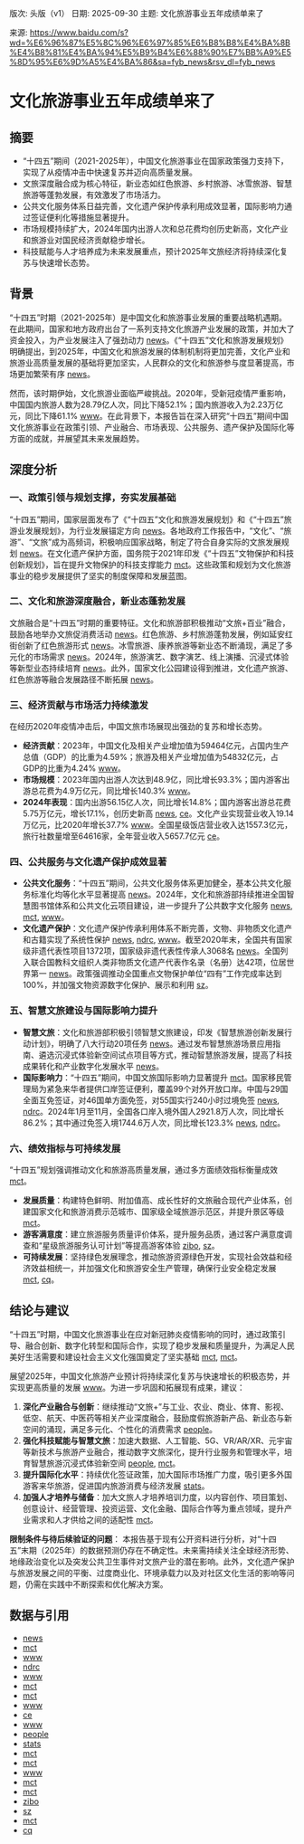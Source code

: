 版次: 头版（v1）
日期: 2025-09-30
主题: 文化旅游事业五年成绩单来了

来源: https://www.baidu.com/s?wd=%E6%96%87%E5%8C%96%E6%97%85%E6%B8%B8%E4%BA%8B%E4%B8%81%E4%BA%94%E5%B9%B4%E6%88%90%E7%BB%A9%E5%8D%95%E6%9D%A5%E4%BA%86&sa=fyb_news&rsv_dl=fyb_news

# 文化旅游事业五年成绩单来了

## 摘要
- “十四五”期间（2021-2025年），中国文化旅游事业在国家政策强力支持下，实现了从疫情冲击中快速复苏并迈向高质量发展。
- 文旅深度融合成为核心特征，新业态如红色旅游、乡村旅游、冰雪旅游、智慧旅游等蓬勃发展，有效激发了市场活力。
- 公共文化服务体系日益完善，文化遗产保护传承利用成效显著，国际影响力通过签证便利化等措施显著提升。
- 市场规模持续扩大，2024年国内出游人次和总花费均创历史新高，文化产业和旅游业对国民经济贡献稳步增长。
- 科技赋能与人才培养成为未来发展重点，预计2025年文旅经济将持续深化复苏与快速增长态势。

## 背景
“十四五”时期（2021-2025年）是中国文化和旅游事业发展的重要战略机遇期。在此期间，国家和地方政府出台了一系列支持文化旅游产业发展的政策，并加大了资金投入，为产业发展注入了强劲动力 [news](https://vertexaisearch.cloud.google.com/grounding-api-redirect/AUZIYQGvyfU0Iw15eVN_V_9fArk3U5iT54WCO1Gxgkzpiq-92EBwKx4VZY73V3xjPMxfKCfTrO-KjINIbUfIahsWpGoB-SuQwBJ4ggefjhGjhGiDeknoVeganTn5uoqVtB1-0TaB_bMve8VsEAHFCJx-QYMK9DnV0Qbu4Xonk69EdUQpIU9YfdtpdA==)。《“十四五”文化和旅游发展规划》明确提出，到2025年，中国文化和旅游发展的体制机制将更加完善，文化产业和旅游业高质量发展的基础将更加坚实，人民群众的文化和旅游参与度显著提高，市场更加繁荣有序 [news](https://vertexaisearch.cloud.google.com/grounding-api-redirect/AUZIYQGvyfU0Iw15eVN_V_9fArk3U5iT54WCO1Gxgkzpiq-92EBwKx4VZY73V3xjPMxfKCfTrO-KjINIbUfIahsWpGoB-SuQwBJ4ggefjhGjhGiDeknoVeganTn5uoqVtB1-0TaB_bMve8VsEAHFCJx-QYMK9DnV0Qbu4Xonk69EdUQpIU9YfdtpdA==)。

然而，该时期伊始，文化旅游业面临严峻挑战。2020年，受新冠疫情严重影响，中国国内旅游人数为28.79亿人次，同比下降52.1%；国内旅游收入为2.23万亿元，同比下降61.1% [www](https://vertexaisearch.cloud.google.com/grounding-api-redirect/AUZIYQEbHSz-zOUKgM6x4dQSqzo0CHFl4RPtgt45JVfbLXmLy5DkiqNEfMJS9L9L33Q5VeHv8iNEq1ryVU7koMKmvA9z32lE3rA8AVTgd6j-RST1f8L4CuT_6mQjZZDX41_BpC__iq6VKTQDyo-QVQsepphk3g==)。在此背景下，本报告旨在深入研究“十四五”期间中国文化旅游事业在政策引领、产业融合、市场表现、公共服务、遗产保护及国际化等方面的成就，并展望其未来发展趋势。

## 深度分析

### 一、政策引领与规划支撑，夯实发展基础
“十四五”期间，国家层面发布了《“十四五”文化和旅游发展规划》和《“十四五”旅游业发展规划》，为行业发展锚定方向 [news](https://vertexaisearch.cloud.google.com/grounding-api-redirect/AUZIYQGvyfU0Iw15eVN_V_9fArk3U5iT54WCO1Gxgkzpiq-92EBwKx4VZY73V3xjPMxfKCfTrO-KjINIbUfIahsWpGoB-SuQwBJ4ggefjhGjhGiDeknoVeganTn5uoqVtB1-0TaB_bMve8VsEAHFCJx-QYMK9DnV0Qbu4Xonk69EdUQpIU9YfdtpdA==)。各地政府工作报告中，“文化”、“旅游”、“文旅”成为高频词，积极响应国家战略，制定了符合自身实际的文旅发展规划 [news](https://vertexaisearch.cloud.google.com/grounding-api-redirect/AUZIYQGvyfU0Iw15eVN_V_9fArk3U5iT54WCO1Gxgkzpiq-92EBwKx4VZY73V3xjPMxfKCfTrO-KjINIbUfIahsWpGoB-SuQwBJ4ggefjhGjhGiDeknoVeganTn5uoqVtB1-0TaB_bMve8VsEAHFCJx-QYMK9DnV0Qbu4Xonk69EdUQpIU9YfdtpdA==)。在文化遗产保护方面，国务院于2021年印发《“十四五”文物保护和科技创新规划》，旨在提升文物保护的科技支撑能力 [mct](https://vertexaisearch.cloud.google.com/grounding-api-redirect/AUZIYQEJjfExrm2UrKO5xpTdzVoDItBXCGpyukY50k_YprvlioGhNzZicu8bSJqI_Vw_Y23jYkYEcxfcyBTeYf9uAmHNuudIhhIrQ7ijHJHtsYBO007klm841uQY7bliplecCTHroHW5_cSEV1bX7Ma7IrpiZhx_8SxTzKKKdKD2wT0XzV4=)。这些政策和规划为文化旅游事业的稳步发展提供了坚实的制度保障和发展蓝图。

### 二、文化和旅游深度融合，新业态蓬勃发展
文旅融合是“十四五”时期的重要特征。文化和旅游部积极推动“文旅+百业”融合，鼓励各地举办文旅促消费活动 [news](https://vertexaisearch.cloud.google.com/grounding-api-redirect/AUZIYQGvyfU0Iw15eVN_V_9fArk3U5iT54WCO1Gxgkzpiq-92EBwKx4VZY73V3xjPMxfKCfTrO-KjINIbUfIahsWpGoB-SuQwBJ4ggefjhGjhGiDeknoVeganTn5uoqVtB1-0TaB_bMve8VsEAHFCJx-QYMK9DnV0Qbu4Xonk69EdUQpIU9YfdtpdA==)。红色旅游、乡村旅游蓬勃发展，例如延安红街创新了红色旅游形式 [news](https://vertexaisearch.cloud.google.com/grounding-api-redirect/AUZIYQGvyfU0Iw15eVN_V_9fArk3U5iT54WCO1Gxgkzpiq-92EBwKx4VZY73V3xjPMxfKCfTrO-KjINIbUfIahsWpGoB-SuQwBJ4ggefjhGjhGiDeknoVeganTn5uoqVtB1-0TaB_bMve8VsEAHFCJx-QYMK9DnV0Qbu4Xonk69EdUQpIU9YfdtpdA==)。冰雪旅游、康养旅游等新业态不断涌现，满足了多元化的市场需求 [news](https://vertexaisearch.cloud.google.com/grounding-api-redirect/AUZIYQGvyfU0Iw15eVN_V_9fArk3U5iT54WCO1Gxgkzpiq-92EBwKx4VZY73V3xjPMxfKCfTrO-KjINIbUfIahsWpGoB-SuQwBJ4ggefjhGjhGiDeknoVeganTn5uoqVtB1-0TaB_bMve8VsEAHFCJx-QYMK9DnV0Qbu4Xonk69EdUQpIU9YfdtpdA==)。2024年，旅游演艺、数字演艺、线上演播、沉浸式体验等新型业态持续培育 [news](https://vertexaisearch.cloud.google.com/grounding-api-redirect/AUZIYQGvyfU0Iw15eVN_V_9fArk3U5iT54WCO1Gxgkzpiq-92EBwKx4VZY73V3xjPMxfKCfTrO-KjINIbUfIahsWpGoB-SuQwBJ4ggefjhGjhGiDeknoVeganTn5uoqVtB1-0TaB_bMve8VsEAHFCJx-QYMK9DnV0Qbu4Xonk69EdUQpIU9YfdtpdA==)。此外，国家文化公园建设得到推进，文化遗产旅游、红色旅游等融合发展路径不断拓展 [news](https://vertexaisearch.cloud.google.com/grounding-api-redirect/AUZIYQGvyfU0Iw15eVN_V_9fArk3U5iT54WCO1Gxgkzpiq-92EBwKx4VZY73V3xjPMxfKCfTrO-KjINIbUfIahsWpGoB-SuQwBJ4ggefjhGjhGiDeknoVeganTn5uoqVtB1-0TaB_bMve8VsEAHFCJx-QYMK9DnV0Qbu4Xonk69EdUQpIU9YfdtpdA==)。

### 三、经济贡献与市场活力持续激发
在经历2020年疫情冲击后，中国文旅市场展现出强劲的复苏和增长态势。
- **经济贡献**：2023年，中国文化及相关产业增加值为59464亿元，占国内生产总值（GDP）的比重为4.59%；旅游及相关产业增加值为54832亿元，占GDP的比重为4.24% [www](https://vertexaisearch.cloud.google.com/grounding-api-redirect/AUZIYQEbHSz-zOUKgM6x4dQSqzo0CHFl4RPtgt45JVfbLXmLy5DkiqNEfMJS9L9L33Q5VeHv8iNEq1ryVU7koMKmvA9z32lE3rA8AVTgd6j-RST1f8L4CuT_6mQjZZDX41_BpC__iq6VKTQDyo-QVQsepphk3g==)。
- **市场规模**：2023年国内出游人次达到48.9亿，同比增长93.3%；国内游客出游总花费为4.9万亿元，同比增长140.3% [www](https://vertexaisearch.cloud.google.com/grounding-api-redirect/AUZIYQEbHSz-zOUKgM6x4dQSqzo0CHFl4RPtgt45JVfbLXmLy5DkiqNEfMJS9L9L33Q5VeHv8iNEq1ryVU7koMKmvA9z32lE3rA8AVTgd6j-RST1f8L4CuT_6mQjZZDX41_BpC__iq6VKTQDyo-QVQsepphk3g==)。
- **2024年表现**：国内出游56.15亿人次，同比增长14.8%；国内游客出游总花费5.75万亿元，增长17.1%，创历史新高 [news](https://vertexaisearch.cloud.google.com/grounding-api-redirect/AUZIYQGvyfU0Iw15eVN_V_9fArk3U5iT54WCO1Gxgkzpiq-92EBwKx4VZY73V3xjPMxfKCfTrO-KjINIbUfIahsWpGoB-SuQwBJ4ggefjhGjhGiDeknoVeganTn5uoqVtB1-0TaB_bMve8VsEAHFCJx-QYMK9DnV0Qbu4Xonk69EdUQpIU9YfdtpdA==), [ce](https://vertexaisearch.cloud.google.com/grounding-api-redirect/AUZIYQG4qSxAyRyNsPwKxTF7l9lJZFmub5y3hrPdfMuHTfrLpM63CmXKbqhKQYfaT3BkTWCFQPd2JzhekXBKDxWI0HWzIWE0cSRToTBaoZsKNFNuR7lf98Upje8FGQxKZdpY2yNYJNlsB2tYktwgsNEDLWCj7sNXZROkctMm)。文化产业实现营业收入19.14万亿元，比2020年增长37.7% [www](https://vertexaisearch.cloud.google.com/grounding-api-redirect/AUZIYQEbHSz-zOUKgM6x4dQSqzo0CHFl4RPtgt45JVfbLXmLy5DkiqNEfMJS9L9L33Q5VeHv8iNEq1ryVU7koMKmvA9z32lE3rA8AVTgd6j-RST1f8L4CuT_6mQjZZDX41_BpC__iq6VKTQDyo-QVQsepphk3g==)。全国星级饭店营业收入达1557.3亿元，旅行社数量增至64616家，全年营业收入5657.7亿元 [ce](https://vertexaisearch.cloud.google.com/grounding-api-redirect/AUZIYQG4qSxAyRyNsPwKxTF7l9lJZFmub5y3hrPdfMuHTfrLpM63CmXKbqhKQYfaT3BkTWCFQPd2JzhekXBKDxWI0HWzIWE0cSRToTBaoZsKNFNuR7lf98Upje8FGQxKZdpY2yNYJNlsB2tYktwgsNEDLWCj7sNXZROkctMm)。

### 四、公共服务与文化遗产保护成效显著
- **公共文化服务**：“十四五”期间，公共文化服务体系更加健全，基本公共文化服务标准化均等化水平显著提高 [news](https://vertexaisearch.cloud.google.com/grounding-api-redirect/AUZIYQGvyfU0Iw15eVN_V_9fArk3U5iT54WCO1Gxgkzpiq-92EBwKx4VZY73V3xjPMxfKCfTrO-KjINIbUfIahsWpGoB-SuQwBJ4ggefjhGjhGiDeknoVeganTn5uoqVtB1-0TaB_bMve8VsEAHFCJx-QYMK9DnV0Qbu4Xonk69EdUQpIU9YfdtpdA==)。2024年，文化和旅游部持续推进全国智慧图书馆体系和公共文化云项目建设，进一步提升了公共数字文化服务 [news](https://vertexaisearch.cloud.google.com/grounding-api-redirect/AUZIYQGvyfU0Iw15eVN_V_9fArk3U5iT54WCO1Gxgkzpiq-92EBwKx4VZY73V3xjPMxfKCfTrO-KjINIbUfIahsWpGoB-SuQwBJ4ggefjhGjhGiDeknoVeganTn5uoqVtB1-0TaB_bMve8VsEAHFCJx-QYMK9DnV0Qbu4Xonk69EdUQpIU9YfdtpdA==), [mct](https://vertexaisearch.cloud.google.com/grounding-api-redirect/AUZIYQGxPUY4g3J0eyghS2GCjuNnYVHGv_0q5uw6g6aa-1ngAM_atpOpxw-e7skCWK6UjH63h-uH2tlnP133k2TiwwRFP7H77O7rdjrMKvgEehZufA0rqpr78g-7VljI-XqRHrICmOz2968dkhjly4ACvRnGc3tWcwzyYRFu23EW8HEql5yc), [www](https://vertexaisearch.cloud.google.com/grounding-api-redirect/AUZIYQHyBlc1_dOSRSR1beu6JJKYQ3HIAGiJGs46DSsoBuZ1taNZY7GvrM5BN5VUY49Y9yKXGbuXxL7yNkC6J79ToBgC1BsTNTsGzfx61aq7irpLIAOQ9MrHATG4EWnwCyMdzWeNkPFkmLG1f1SUVMGsyI_AmA4Hi-xUrwS1r8mn6Vg=)。
- **文化遗产保护**：文化遗产保护传承利用体系不断完善，文物、非物质文化遗产和古籍实现了系统性保护 [news](https://vertexaisearch.cloud.google.com/grounding-api-redirect/AUZIYQGvyfU0Iw15eVN_V_9fArk3U5iT54WCO1Gxgkzpiq-92EBwKx4VZY73V3xjPMxfKCfTrO-KjINIbUfIahsWpGoB-SuQwBJ4ggefjhGjhGiDeknoVeganTn5uoqVtB1-0TaB_bMve8VsEAHFCJx-QYMK9DnV0Qbu4Xonk69EdUQpIU9YfdtpdA==), [ndrc](https://vertexaisearch.cloud.google.com/grounding-api-redirect/AUZIYQFbU2E4T4VjCdVSzo1MFO7uCTWf1xmrqrt1qB9T8MF81zbkUP1mla7DUM6qeii-yTI8QSh4uvjO9yW3D1EsCBlhDQFx3XP9yQ6Fa7sAZiHOShg-Ra9CmPn6Ro-vNdaYUSz8V8CUCjyOo2V3Wd2YjbxrJyPkzqmcAcHIGfc0eHfsuBbdWsc=), [www](https://vertexaisearch.cloud.google.com/grounding-api-redirect/AUZIYQHEzryb8pMJxIPUjrW-DFMkMSYvB8D4XxQThlfM5cYtv9Hr66ie-DofM4ZImhsf3uOAdcBt9p33WMmOJQEt0WjhAFqcO1zsfwX4a6zCimKHh6368k_YPPkgewFUhpzbaLfp9GWow_fXCnZ_vPlIk88HHG4aByqStW_qEXot)。截至2020年末，全国共有国家级非遗代表性项目1372项，国家级非遗代表性传承人3068名 [news](https://vertexaisearch.cloud.google.com/grounding-api-redirect/AUZIYQGvyfU0Iw15eVN_V_9fArk3U5iT54WCO1Gxgkzpiq-92EBwKx4VZY73V3xjPMxfKCfTrO-KjINIbUfIahsWpGoB-SuQwBJ4ggefjhGjhGiDeknoVeganTn5uoqVtB1-0TaB_bMve8VsEAHFCJx-QYMK9DnV0Qbu4Xonk69EdUQpIU9YfdtpdA==)。全国列入联合国教科文组织人类非物质文化遗产代表作名录（名册）达42项，位居世界第一 [news](https://vertexaisearch.cloud.google.com/grounding-api-redirect/AUZIYQGvyfU0Iw15eVN_V_9fArk3U5iT54WCO1Gxgkzpiq-92EBwKx4VZY73V3xjPMxfKCfTrO-KjINIbUfIahsWpGoB-SuQwBJ4ggefjhGjhGiDeknoVeganTn5uoqVtB1-0TaB_bMve8VsEAHFCJx-QYMK9DnV0Qbu4Xonk69EdUQpIU9YfdtpdA==)。政策强调推动全国重点文物保护单位“四有”工作完成率达到100%，并加强文物资源数字化保护、展示和利用 [sz](https://vertexaisearch.cloud.google.com/grounding-api-redirect/AUZIYQGRIBZuEolheamjyRCdjAR-C50MGmlBT0TPW6_5TLPOKr-usEWYdrU0jADqKJ8Z_V7Xf5p-GypX_c7JHVOSkRzWnmZ3nRmmuZIS_N5VmrfI6vfEWbw6qDtJY1LMOcUnIuCMPN8dpD6XWYSf2z6twRdCpU1jGLjqgvJ5U_o=)。

### 五、智慧文旅建设与国际影响力提升
- **智慧文旅**：文化和旅游部积极引领智慧文旅建设，印发《智慧旅游创新发展行动计划》，明确了八大行动20项任务 [news](https://vertexaisearch.cloud.google.com/grounding-api-redirect/AUZIYQGvyfU0Iw15eVN_V_9fArk3U5iT54WCO1Gxgkzpiq-92EBwKx4VZY73V3xjPMxfKCfTrO-KjINIbUfIahsWpGoB-SuQwBJ4ggefjhGjhGiDeknoVeganTn5uoqVtB1-0TaB_bMve8VsEAHFCJx-QYMK9DnV0Qbu4Xonk69EdUQpIU9YfdtpdA==)。通过发布智慧旅游场景应用指南、遴选沉浸式体验新空间试点项目等方式，推动智慧旅游发展，提高了科技成果转化和产业数字化发展水平 [news](https://vertexaisearch.cloud.google.com/grounding-api-redirect/AUZIYQGvyfU0Iw15eVN_V_9fArk3U5iT54WCO1Gxgkzpiq-92EBwKx4VZY73V3xjPMxfKCfTrO-KjINIbUfIahsWpGoB-SuQwBJ4ggefjhGjhGiDeknoVeganTn5uoqVtB1-0TaB_bMve8VsEAHFCJx-QYMK9DnV0Qbu4Xonk69EdUQpIU9YfdtpdA==)。
- **国际影响力**：“十四五”期间，中国文旅国际影响力显著提升 [mct](https://vertexaisearch.cloud.google.com/grounding-api-redirect/AUZIYQGkl3Cun4itJVuEcAcQD0yS1ljLq1pFX0n1nN__hbXJo8W1wDQ63sV5GpWgi5t1dm7X4r1jOwy2Z4U73H-H6-9Bp6hqb_LiNQKabcksAmjP23CeaAa8-sUnIUI0-PXkNDRh8FM6R-coXlO9TMTMslVzsP58gTKeGx9F_hYz0w==)。国家移民管理局为紧急来华者提供口岸签证便利，覆盖99个对外开放口岸。中国与29国全面互免签证，对46国单方面免签，对55国实行240小时过境免签 [news](https://vertexaisearch.cloud.google.com/grounding-api-redirect/AUZIYQGvyfU0Iw15eVN_V_9fArk3U5iT54WCO1Gxgkzpiq-92EBwKx4VZY73V3xjPMxfKCfTrO-KjINIbUfIahsWpGoB-SuQwBJ4ggefjhGjhGiDeknoVeganTn5uoqVtB1-0TaB_bMve8VsEAHFCJx-QYMK9DnV0Qbu4Xonk69EdUQpIU9YfdtpdA==), [ndrc](https://vertexaisearch.cloud.google.com/grounding-api-redirect/AUZIYQFbU2E4T4VjCdVSzo1MFO7uCTWf1xmrqrt1qB9T8MF81zbkUP1mla7DUM6qeii-yTI8QSh4uvjO9yW3D1EsCBlhDQFx3XP9yQ6Fa7sAZiHOShg-Ra9CmPn6Ro-vNdaYUSz8V8CUCjyOo2V3Wd2YjbxrJyPkzqmcAcHIGfc0eHfsuBbdWsc=)。2024年1月至11月，全国各口岸入境外国人2921.8万人次，同比增长86.2%；其中通过免签入境1744.6万人次，同比增长123.3% [news](https://vertexaisearch.cloud.google.com/grounding-api-redirect/AUZIYQGvyfU0Iw15eVN_V_9fArk3U5iT54WCO1Gxgkzpiq-92EBwKx4VZY73V3xjPMxfKCfTrO-KjINIbUfIahsWpGoB-SuQwBJ4ggefjhGjhGiDeknoVeganTn5uoqVtB1-0TaB_bMve8VsEAHFCJx-QYMK9DnV0Qbu4Xonk69EdUQpIU9YfdtpdA==), [ndrc](https://vertexaisearch.cloud.google.com/grounding-api-redirect/AUZIYQFbU2E4T4VjCdVSzo1MFO7uCTWf1xmrqrt1qB9T8MF81zbkUP1mla7DUM6qeii-yTI8QSh4uvjO9yW3D1EsCBlhDQFx3XP9yQ6Fa7sAZiHOShg-Ra9CmPn6Ro-vNdaYUSz8V8CUCjyOo2V3Wd2YjbxrJyPkzqmcAcHIGfc0eHfsuBbdWsc=)。

### 六、绩效指标与可持续发展
“十四五”规划强调推动文化和旅游高质量发展，通过多方面绩效指标衡量成效 [mct](https://vertexaisearch.cloud.google.com/grounding-api-redirect/AUZIYQH59qkfnJd4dLpr_cvumyUwxS3txrVaXKKYgDuPdgXTIwNwPgnX-EZT-03FBcvYTm5mqFZaoVnwwpPuQXLE4mopNCCVI3t7KHEMZDGhhb4FIRlS26QZTIspUmSgjDxsnOaZDRSWfITP_UVb7tnSkgmuiBEmNkTsWAffM9zu-ljgjxrB)。
- **发展质量**：构建特色鲜明、附加值高、成长性好的文旅融合现代产业体系，创建国家文化和旅游消费示范城市、国家级全域旅游示范区，并提升景区等级 [mct](https://vertexaisearch.cloud.google.com/grounding-api-redirect/AUZIYQH59qkfnJd4dLpr_cvumyUwxS3txrVaXKKYgDuPdgXTIwNwPgnX-EZT-03FBcvYTm5mqFZaoVnwwpPuQXLE4mopNCCVI3t7KHEMZDGhhb4FIRlS26QZTIspUmSgjDxsnOaZDRSWfITP_UVb7tnSkgmuiBEmNkTsWAffM9zu-ljgjxrB)。
- **游客满意度**：建立旅游服务质量评价体系，提升服务品质，通过客户满意度调查和“星级旅游服务认可计划”等提高游客体验 [zibo](https://vertexaisearch.cloud.google.com/grounding-api-redirect/AUZIYQG8aGs6sMI_YeBWn_4d5XHYUFgXvmpbLbpD0G_-bjNMix3DjFi4JM_VNy62thliOSaT-15spwSBf--SEydRYJMGm6n6XD0e1sLtXsyesB0ez3Ivb1Mi24Ta4cGE0GITsML2OPHYXpJkVdeTNt4WGtAReh_ZO4fN7eN2ZmlCg0aBf4Cd5C9FRfA0GPFUWky9Ux3MDI_5BqdPHIHG9g_VcLIZ5zUwnbTx2TCiAKxkmtI=), [sz](https://vertexaisearch.cloud.google.com/grounding-api-redirect/AUZIYQGRIBZuEolheamjyRCdjAR-C50MGmlBT0TPW6_5TLPOKr-usEWYdrU0jADqKJ8Z_V7Xf5p-GypX_c7JHVOSkRzWnmZ3nRmmuZIS_N5VmrfI6vfEWbw6qDtJY1LMOcUnIuCMPN8dpD6XWYSf2z6twRdCpU1jGLjqgvJ5U_o=)。
- **可持续发展**：坚持绿色发展理念，推动旅游资源绿色开发，实现社会效益和经济效益相统一，并加强文化和旅游安全生产管理，确保行业安全稳定发展 [mct](https://vertexaisearch.cloud.google.com/grounding-api-redirect/AUZIYQFbMvKn08T-etkCWPo0BlVIg58moaipf77riMEb_q2CmCjMDGceFdpU7-z7eC-MuJKNnPzih3U285JSnSKmK6xPgChW0lHd13wsNbL1Q5Hqd4nSvA3fJIyT6286wYXdbmxhjwT_vqPOpueqjanmDVyV5xmHtwbwsY3pwnBhLQ==), [cq](https://vertexaisearch.cloud.google.com/grounding-api-redirect/AUZIYQH7nXr9No0G8szAx97i8ohMjpcsichraUn1JBHfKgP9zpb_ek25mFHelW-KKCHb5Rzq7LlYTFPijNE_SYgEzTabdkd-kOpCazGOC2mCdSdYLWJNI-BOv3ggZM1ifzriFTUhN-huAyCX9ig96t5PH4eClDGpSWCoWY22mDEiAQ_1nkH41MfFjii1h_NO)。

## 结论与建议
“十四五”时期，中国文化旅游事业在应对新冠肺炎疫情影响的同时，通过政策引导、融合创新、数字化转型和国际合作，实现了稳步发展和质量提升，为满足人民美好生活需要和建设社会主义文化强国奠定了坚实基础 [mct](https://vertexaisearch.cloud.google.com/grounding-api-redirect/AUZIYQGxPUY4g3J0eyghS2GCjuNnYVHGv_0q5uw6g6aa-1ngAM_atpOpxw-e7skCWK6UjH63h-uH2tlnP133k2TiwwRFP7H77O7rdjrMKvgEehZufA0rqpr78g-7VljI-XqRHrICmOz2968dkhjly4ACvRnGc3tWcwzyYRFu23EW8HEql5yc), [mct](https://vertexaisearch.cloud.google.com/grounding-api-redirect/AUZIYQHiZZw_PM_X797bGHAefT_LJxe750RliAA4PZTZ3cBNW7AplPTqApOHY1iLEpLpb9ameUyUnjwNHXPxWUUaST_mw1TEQknGB3WsRqOFOzM-lNMZ4kwdQpw_r2vqpAXuF_XltZ5w08D9QQvKHclUsHN4DTZruoQCX6OVsO92CQ==)。

展望2025年，中国文化旅游产业预计将持续深化复苏与快速增长的积极态势，并实现更高质量的发展 [www](https://vertexaisearch.cloud.google.com/grounding-api-redirect/AUZIYQFCbts4l2GY8zQFIoCnIHOGnBssAtvH8pk65cmfsqvse0b21IDrVpimymBduiS38AwavDQrtXBSGLNPV3m2g9RlhUvvc7UUnFKmSZktMbelKZghxmtcRr3Zyr0Y6ArjG-58TXm5voknFhy1pzAkYMYwNhJww4E=)。为进一步巩固和拓展现有成果，建议：
1.  **深化产业融合与创新**：继续推动“文旅+”与工业、农业、商业、体育、影视、低空、航天、中医药等相关产业深度融合，鼓励度假旅游新产品、新业态与新空间的涌现，满足多元化、个性化的消费需求 [people](https://vertexaisearch.cloud.google.com/grounding-api-redirect/AUZIYQGB3E7wme26vGlCG2_5VmaQZjB54rT7dfYQw8n4far7S-7_TVMJ_7EcWQOZOXwRI0pw2QkwYKbsfgXMLIK0f-YVag_xNtM6HKnBC4HjL5uJ1i_ATMETQXB7E-ZiuVYSeF9OQltODPrKaYn6ApoWMta2uuXq3A==)。
2.  **强化科技赋能与智慧文旅**：加速大数据、人工智能、5G、VR/AR/XR、元宇宙等新技术与旅游产业融合，推动数字文旅深化，提升行业服务和管理水平，培育智慧旅游沉浸式体验新空间 [people](https://vertexaisearch.cloud.google.com/grounding-api-redirect/AUZIYQGB3E7wme26vGlCG2_5VmaQZjB54rT7dfYQw8n4far7S-7_TVMJ_7EcWQOZOXwRI0pw2QkwYKbsfgXMLIK0f-YVag_xNtM6HKnBC4HjL5uJ1i_ATMETQXB7E-ZiuVYSeF9OQltODPrKaYn6ApoWMta2uuXq3A==), [mct](https://vertexaisearch.cloud.google.com/grounding-api-redirect/AUZIYQEJjfExrm2UrKO5xpTdzVoDItBXCGpyukY50k_YprvlioGhNzZicu8bSJqI_Vw_Y23jYkYEcxfcyBTeYf9uAmHNuudIhhIrQ7ijHJHtsYBO007klm841uQY7bliplecCTHroHW5_cSEV1bX7Ma7IrpiZhx_8SxTzKKKdKD2wT0XzV4=)。
3.  **提升国际化水平**：持续优化签证政策，加大国际市场推广力度，吸引更多外国游客来华旅游，促进国内旅游消费与经济发展 [stats](https://vertexaisearch.cloud.google.com/grounding-api-redirect/AUZIYQHjc9MIjn72ie13Vqo_aK2rV6QWhoC3Ev6UQCVPhEOHr6oQtYjgFN2sVGNLkyirakodcFRFAPBOn7hEaSwyja27pNaHlIRcvASzl_jB3uevc4AxiakqyjeN4tjCqWNuvJxp88wr_r6l6dlrRh9e8jo4gbZeNOlJY04p)。
4.  **加强人才培养与储备**：加大文旅人才培养培训力度，以内容创作、项目策划、创意设计、经营管理、投资运营、文化金融、国际合作等为重点领域，提升产业需求和人才供给之间的适配性 [mct](https://vertexaisearch.cloud.google.com/grounding-api-redirect/AUZIYQEV9o7CcqFhn0ZxRch5PPVqGgbvwQRJTAAuSc9bCg31T_6AF7miBPkWFfdDCM7nCnJZZ9hWNiEr9MwETHS6X09z_6iZ9th6YENVh5PdcCgic6EY-5b1MNIxpol-4TIOKc82ypyNOt5O4nchJIMRgSeE1xim-w-yf1FWgsLuSw==)。

**限制条件与待后续验证的问题**：
本报告基于现有公开资料进行分析，对“十四五”末期（2025年）的数据预测仍存在不确定性。未来需持续关注全球经济形势、地缘政治变化以及突发公共卫生事件对文旅产业的潜在影响。此外，文化遗产保护与旅游发展之间的平衡、过度商业化、环境承载力以及对社区文化生活的影响等问题，仍需在实践中不断探索和优化解决方案。

## 数据与引用
- [news](https://vertexaisearch.cloud.google.com/grounding-api-redirect/AUZIYQGvyfU0Iw15eVN_V_9fArk3U5iT54WCO1Gxgkzpiq-92EBwKx4VZY73V3xjPMxfKCfTrO-KjINIbUfIahsWpGoB-SuQwBJ4ggefjhGjhGiDeknoVeganTn5uoqVtB1-0TaB_bMve8VsEAHFCJx-QYMK9DnV0Qbu4Xonk69EdUQpIU9YfdtpdA==)
- [mct](https://vertexaisearch.cloud.google.com/grounding-api-redirect/AUZIYQGxPUY4g3J0eyghS2GCjuNnYVHGv_0q5uw6g6aa-1ngAM_atpOpxw-e7skCWK6UjH63h-uH2tlnP133k2TiwwRFP7H77O7rdjrMKvgEehZufA0rqpr78g-7VljI-XqRHrICmOz2968dkhjly4ACvRnGc3tWcwzyYRFu23EW8HEql5yc)
- [www](https://vertexaisearch.cloud.google.com/grounding-api-redirect/AUZIYQHyBlc1_dOSRSR1beu6JJKYQ3HIAGiJGs46DSsoBuZ1taNZY7GvrM5BN5VUY49Y9yKXGbuXxL7yNkC6J79ToBgC1BsTNTsGzfx61aq7irpLIAOQ9MrHATG4EWnwCyMdzWeNkPFkmLG1f1SUVMGsyI_AmA4Hi-xUrwS1r8mn6Vg=)
- [ndrc](https://vertexaisearch.cloud.google.com/grounding-api-redirect/AUZIYQFbU2E4T4VjCdVSzo1MFO7uCTWf1xmrqrt1qB9T8MF81zbkUP1mla7DUM6qeii-yTI8QSh4uvjO9yW3D1EsCBlhDQFx3XP9yQ6Fa7sAZiHOShg-Ra9CmPn6Ro-vNdaYUSz8V8CUCjyOo2V3Wd2YjbxrJyPkzqmcAcHIGfc0eHfsuBbdWsc=)
- [www](https://vertexaisearch.cloud.google.com/grounding-api-redirect/AUZIYQHEzryb8pMJxIPUjrW-DFMkMSYvB8D4XxQThlfM5cYtv9Hr66ie-DofM4ZImhsf3uOAdcBt9p33WMmOJQEt0WjhAFqcO1zsfwX4a6zCimKHh6368k_YPPkgewFUhpzbaLfp9GWow_fXCnZ_vPlIk88HHG4aByqStW_qEXot)
- [mct](https://vertexaisearch.cloud.google.com/grounding-api-redirect/AUZIYQGkl3Cun4itJVuEcAcQD0yS1ljLq1pFX0n1nN__hbXJo8W1wDQ63sV5GpWgi5t1dm7X4r1jOwy2Z4U73H-H6-9Bp6hqb_LiNQKabcksAmjP23CeaAa8-sUnIUI0-PXkNDRh8FM6R-coXlO9TMTMslVzsP58gTKeGx9F_hYz0w==)
- [mct](https://vertexaisearch.cloud.google.com/grounding-api-redirect/AUZIYQHiZZw_PM_X797bGHAefT_LJxe750RliAA4PZTZ3cBNW7AplPTqApOHY1iLEpLpb9ameUyUnjwNHXPxWUUaST_mw1TEQknGB3WsRqOFOzM-lNMZ4kwdQpw_r2vqpAXuF_XltZ5w08D9QQvKHclUsHN4DTZruoQCX6OVsO92CQ==)
- [www](https://vertexaisearch.cloud.google.com/grounding-api-redirect/AUZIYQEbHSz-zOUKgM6x4dQSqzo0CHFl4RPtgt45JVfbLXmLy5DkiqNEfMJS9L9L33Q5VeHv8iNEq1ryVU7koMKmvA9z32lE3rA8AVTgd6j-RST1f8L4CuT_6mQjZZDX41_BpC__iq6VKTQDyo-QVQsepphk3g==)
- [ce](https://vertexaisearch.cloud.google.com/grounding-api-redirect/AUZIYQG4qSxAyRyNsPwKxTF7l9lJZFmub5y3hrPdfMuHTfrLpM63CmXKbqhKQYfaT3BkTWCFQPd2JzhekXBKDxWI0HWzIWE0cSRToTBaoZsKNFNuR7lf98Upje8FGQxKZdpY2yNYJNlsB2tYktwgsNEDLWCj7sNXZROkctMm)
- [www](https://vertexaisearch.cloud.google.com/grounding-api-redirect/AUZIYQFCbts4l2GY8zQFIoCnIHOGnBssAtvH8pk65cmfsqvse0b21IDrVpimymBduiS38AwavDQrtXBSGLNPV3m2g9RlhUvvc7UUnFKmSZktMbelKZghxmtcRr3Zyr0Y6ArjG-58TXm5voknFhy1pzAkYMYwNhJww4E=)
- [people](https://vertexaisearch.cloud.google.com/grounding-api-redirect/AUZIYQGB3E7wme26vGlCG2_5VmaQZjB54rT7dfYQw8n4far7S-7_TVMJ_7EcWQOZOXwRI0pw2QkwYKbsfgXMLIK0f-YVag_xNtM6HKnBC4HjL5uJ1i_ATMETQXB7E-ZiuVYSeF9OQltODPrKaYn6ApoWMta2uuXq3A==)
- [stats](https://vertexaisearch.cloud.google.com/grounding-api-redirect/AUZIYQHjc9MIjn72ie13Vqo_aK2rV6QWhoC3Ev6UQCVPhEOHr6oQtYjgFN2sVGNLkyirakodcFRFAPBOn7hEaSwyja27pNaHlIRcvASzl_jB3uevc4AxiakqyjeN4tjCqWNuvJxp88wr_r6l6dlrRh9e8jo4gbZeNOlJY04p)
- [mct](https://vertexaisearch.cloud.google.com/grounding-api-redirect/AUZIYQEV9o7CcqFhn0ZxRch5PPVqGgbvwQRJTAAuSc9bCg31T_6AF7miBPkWFfdDCM7nCnJZZ9hWNiEr9MwETHS6X09z_6iZ9th6YENVh5PdcCgic6EY-5b1MNIxpol-4TIOKc82ypyNOt5O4nchJIMRgSeE1xim-w-yf1FWgsLuSw==)
- [mct](https://vertexaisearch.cloud.google.com/grounding-api-redirect/AUZIYQEbPJOVs8vc1VVgdM8JYyacUWO0MUMmQ9Ij1hGesUj6pR6gGa5pKQfknBX3cW5aRxv8IyPd8ZuQN7nHLjK1M95ZAiVPNhCMT7STkyF-WlSJR6INHGIUKl2CVs0DJqnArHKgzd6dc781xwn6-j5pFhe5zCRHnI6ieP_qQ0cuAv3L4T0=)
- [www](https://vertexaisearch.cloud.google.com/grounding-api-redirect/AUZIYQEJ2jM8sZiszxnf-FlZppR0vSNaCps1LiAwTiX1O39o4AK3k_yTLKwSNjYENK8JV6EvN_VpAQKlNU-aQQtohmbPsaeC1u_A17iBDkP_8MkirMUwzlRzZCJeXxR2ODJbz494NdmBPXzErOF7hyrapOyOxHA=)
- [mct](https://vertexaisearch.cloud.google.com/grounding-api-redirect/AUZIYQEJjfExrm2UrKO5xpTdzVoDItBXCGpyukY50k_YprvlioGhNzZicu8bSJqI_Vw_Y23jYkYEcxfcyBTeYf9uAmHNuudIhhIrQ7ijHJHtsYBO007klm841uQY7bliplecCTHroHW5_cSEV1bX7Ma7IrpiZhx_8SxTzKKKdKD2wT0XzV4=)
- [mct](https://vertexaisearch.cloud.google.com/grounding-api-redirect/AUZIYQH59qkfnJd4dLpr_cvumyUwxS3txrVaXKKYgDuPdgXTIwNwPgnX-EZT-03FBcvYTm5mqFZaoVnwwpPuQXLE4mopNCCVI3t7KHEMZDGhhb4FIRlS26QZTIspUmSgjDxsnOaZDRSWfITP_UVb7tnSkgmuiBEmNkTsWAffM9zu-ljgjxrB)
- [zibo](https://vertexaisearch.cloud.google.com/grounding-api-redirect/AUZIYQG8aGs6sMI_YeBWn_4d5XHYUFgXvmpbLbpD0G_-bjNMix3DjFi4JM_VNy62thliOSaT-15spwSBf--SEydRYJMGm6n6XD0e1sLtXsyesB0ez3Ivb1Mi24Ta4cGE0GITsML2OPHYXpJkVdeTNt4WGtAReh_ZO4fN7eN2ZmlCg0aBf4Cd5C9FRfA0GPFUWky9Ux3MDI_5BqdPHIHG9g_VcLIZ5zUwnbTx2TCiAKxkmtI=)
- [sz](https://vertexaisearch.cloud.google.com/grounding-api-redirect/AUZIYQGRIBZuEolheamjyRCdjAR-C50MGmlBT0TPW6_5TLPOKr-usEWYdrU0jADqKJ8Z_V7Xf5p-GypX_c7JHVOSkRzWnmZ3nRmmuZIS_N5VmrfI6vfEWbw6qDtJY1LMOcUnIuCMPN8dpD6XWYSf2z6twRdCpU1jGLjqgvJ5U_o=)
- [mct](https://vertexaisearch.cloud.google.com/grounding-api-redirect/AUZIYQFbMvKn08T-etkCWPo0BlVIg58moaipf77riMEb_q2CmCjMDGceFdpU7-z7eC-MuJKNnPzih3U285JSnSKmK6xPgChW0lHd13wsNbL1Q5Hqd4nSvA3fJIyT6286wYXdbmxhjwT_vqPOpueqjanmDVyV5xmHtwbwsY3pwnBhLQ==)
- [cq](https://vertexaisearch.cloud.google.com/grounding-api-redirect/AUZIYQH7nXr9No0G8szAx97i8ohMjpcsichraUn1JBHfKgP9zpb_ek25mFHelW-KKCHb5Rzq7LlYTFPijNE_SYgEzTabdkd-kOpCazGOC2mCdSdYLWJNI-BOv3ggZM1ifzriFTUhN-huAyCX9ig96t5PH4eClDGpSWCoWY22mDEiAQ_1nkH41MfFjii1h_NO)
